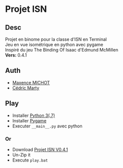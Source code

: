 # Projet ISN

## Desc
 Projet en binome pour la classe d'ISN en Terminal\
 Jeu en vue isométrique en python avec pygame\
 Inspiré du jeu The Binding Of Isaac d'Edmund McMillen\
 __Vers:__ 0.4.1

## Auth
 * [Maxence MICHOT](https://github.com/VokunGahrotLaas)
 * [Cédric Marty](https://github.com/cececoul)

## Play
 * Installer [Python 3(.7)](https://www.python.org/downloads/)
 * Installer [Pygame](https://www.pygame.org/wiki/GettingStarted)
 * Executer `__main__.py` avec python
### Or
 * Download [Projet ISN V0.4.1](https://mega.nz/#!OGA2zSob!DNlkoUNjIruvqoIVeH-JZjdTfOTL9vTZ32bwpiSbC_0)
 * Un-Zip it
 * Execute `play.bat`